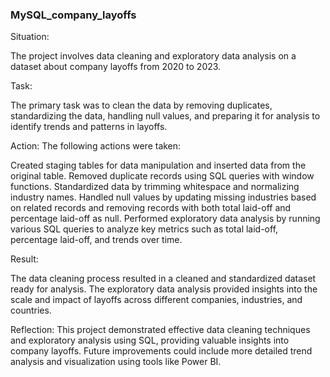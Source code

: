 ### MySQL_company_layoffs

Situation: 

The project involves data cleaning and exploratory data analysis on a dataset about company layoffs from 2020 to 2023.

Task: 

The primary task was to clean the data by removing duplicates, standardizing the data, handling null values, and preparing it for analysis to identify trends and patterns in layoffs.

Action: The following actions were taken:

Created staging tables for data manipulation and inserted data from the original table.
Removed duplicate records using SQL queries with window functions.
Standardized data by trimming whitespace and normalizing industry names.
Handled null values by updating missing industries based on related records and removing records with both total laid-off and percentage laid-off as null.
Performed exploratory data analysis by running various SQL queries to analyze key metrics such as total laid-off, percentage laid-off, and trends over time.

Result:

The data cleaning process resulted in a cleaned and standardized dataset ready for analysis. The exploratory data analysis provided insights into the scale and impact of layoffs across different companies, industries, and countries.

Reflection: This project demonstrated effective data cleaning techniques and exploratory analysis using SQL, providing valuable insights into company layoffs. Future improvements could include more detailed trend analysis and visualization using tools like Power BI.
